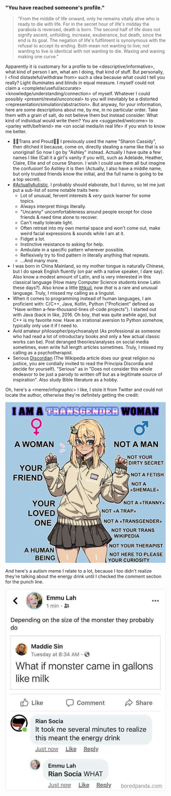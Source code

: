### "You have reached someone's profile."

> "From the middle of life onward, only he remains vitally alive who is ready to die with life. For in the secret hour of life's midday the parabola is reversed, death is born. The second half of life does not signify ascent, unfolding, increase, exuberance, but death, since the end is its goal. The negation of life's fulfilment is synonymous with the refusal to accept its ending. Both mean not wanting to live; not wanting to live is identical with not wanting to die. Waxing and waning making one curve."

Apparently it is customary for a profile to be <descriptive/informative>, what kind of person I am, what am I doing, that kind of stuff. But personally, I <find distasteful/withdraw from> such a idea because what could I tell you really? Light illuminates and blinds in equal measure. I myself could not claim a <complete/useful/accurate> <knowledge/understanding/connection> of myself. Whatever I could possibly <present/reveal/unconceal> to you will inevitably be a distorted <representation/simulation/abstraction>. But anyway, for your information, here are some descriptions about me, by me, in no particular order. Take them with a grain of salt, do not believe them but instead consider: What kind of individual would write them? You are <suggested/welcome> to <parley with/befriend> me <on social media/in real life> if you wish to know me better. 

- 🏳️‍⚧️Trans and Proud🏳️‍⚧️ I previously used the name "Sharon Cassidy", then ditched it because, come on, directly stealing a name like that is so unoriginal! So now I go by "Ashley" instead. Actually I have quite a few names I like (Call it a girl's vanity if you will), such as Adelaide, Heather, Claire, Ellie and of course Sharon. I wish I could use them all but imagine the confusion! So Ashley it is then (Actually, I also have a middle name, but only trusted friends know the initial, and the full name is going to be a top secret).
- [#ActuallyAutistic](https://twitter.com/search?q=%23actuallyautistic). I probably should elaborate, but I dunno, so let me just put a sub-list of some notable traits here:
    - Lot of unusual, fervent interests & _very_ quick learner for some topics.
    - Always interpret things literally.
    - "Uncanny" uncomfortableness around people except for close friends & need time alone to recover.
    - Can't really tolerate light.
    - Often retreat into my own mental space and won't come out, make weird facial expressions & sounds while I am at it.
    - Fidget a lot.
    - Instinctive resistance to asking for help.
    - Ambulate in a specific pattern wherever possible.
    - Reflexively try to find pattern in literally anything that repeats.
    - ...And many more.
- I was born in China Mainland, so my mother tongue is naturally Chinese, but I do speak English fluently (on par with a native speaker, I dare say). Also know a modest amount of Latin, and is very interested in this classical language (How many Computer Science students know Latin these days?). Also know a little [Ithkuil](https://en.wikipedia.org/wiki/Ithkuil), now _that_ is a rare and unusual language. Truly, I missed my calling as a linguist.
- When it comes to programming instead of human languages, I am proficient with: C/C++, Java, Kotlin, Python ("Proficient" defined as "Have written a-few-thousand-lines of-code projects"). I started out with Java (back in like, 2016. Oh boy, that was quite awhile ago), but C++ is my favorite now. Have an irrational aversion to Python somehow, typically only use it if I need to. 
- Avid amateur philosopher/psychoanalyst (As professional as someone who had read a lot of introductary books and only a few actual classic works can be). Post deranged theories/analyses on social media sometimes, even write full length articles sometimes. Truly, I missed my calling as a psychotherapist.
- Serious [Discordian](https://en.wikipedia.org/wiki/Discordianism) (The Wikipedia article does our great religion no justice, you are cordially invited to read the Principia Discordia and decide for yourself). "Serious" as in "Does not consider this whole endeavor to be just a parody to written off but as a legitimate source of inspiration". Also study Bible literature as a hobby.

Oh, here's a <meme/infographic> I like, I stole it from Twitter and could not locate the author, otherwise they're definitely getting the credit:

![I am a transgender woman!](./assets/20240311_223055.png)

And here's a autism meme I relate to a lot, because I too didn't realize they're talking about the energy drink until I checked the comment section for the punch line.

![What if monster came in gallons like milk](./assets/IMG_20240225_141236_362.jpg)
<!--
**CascadingCascade/CascadingCascade** is a ✨ _special_ ✨ repository because its `README.md` (this file) appears on your GitHub profile.

Here are some ideas to get you started:

- 🔭 I’m currently working on ...
- 🌱 I’m currently learning ...
- 👯 I’m looking to collaborate on ...
- 🤔 I’m looking for help with ...
- 💬 Ask me about ...
- 📫 How to reach me: ...
- 😄 Pronouns: ...
- ⚡ Fun fact: ...
-->
